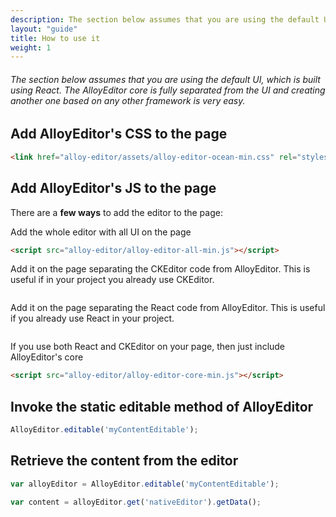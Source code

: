 ```yaml
---
description: The section below assumes that you are using the default UI, which is built using React. The AlloyEditor core is fully separated from the UI and creating another one based on any other framework is very easy.
layout: "guide"
title: How to use it
weight: 1
---
```


###### The section below assumes that you are using the default UI, which is built using React. The AlloyEditor core is fully separated from the UI and creating another one based on any other framework is very easy.

<article id="article1">

## Add AlloyEditor's CSS to the page

```html
<link href="alloy-editor/assets/alloy-editor-ocean-min.css" rel="stylesheet"></link>
```

</article>

<article id="article2">

## Add AlloyEditor's JS to the page

There are a <strong>few ways</strong> to add the editor to the page:

<section>
  <span>Add the whole editor with all UI on the page</span>

  ```html
  <script src="alloy-editor/alloy-editor-all-min.js"></script>
  ```

  <span>Add it on the page separating the CKEditor code from AlloyEditor. This is useful if in your project you already use CKEditor.</span>
  <pre><code><script src="alloy-editor/alloy-editor-no-ckeditor-min.js"></script></code></pre>

  <span>Add it on the page separating the React code from AlloyEditor. This is useful if you already use React in your project.</span>
  <pre><code><script src="alloy-editor/alloy-editor-no-react-min.js"></script></code></pre>

  <span>If you use both React and CKEditor on your page, then just include AlloyEditor's core</span>
  ```html
  <script src="alloy-editor/alloy-editor-core-min.js"></script>
  ```
</section>


</article>

<article id="article3">

## Invoke the static editable method of AlloyEditor

```javascript
AlloyEditor.editable('myContentEditable');
```
</article>

<article id="article4">

## Retrieve the content from the editor

```javascript
var alloyEditor = AlloyEditor.editable('myContentEditable');

var content = alloyEditor.get('nativeEditor').getData();
```

</article>